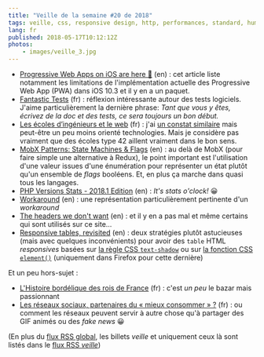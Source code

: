 ```yaml
---
title: "Veille de la semaine #20 de 2018"
tags: veille, css, responsive design, http, performances, standard, humour, php, bonnes pratiques, javascript, react, formation, métier, unit test, ios, pwa
lang: fr
published: 2018-05-17T10:12:12Z
photos:
    - images/veille_3.jpg
---
```

* [Progressive Web Apps on iOS are here 🚀](https://medium.com/@firt/progressive-web-apps-on-ios-are-here-d00430dee3a7) (en)&nbsp;: cet article liste notamment les limitations de l'implémentation actuelle des Progressive Web App (PWA) dans iOS 10.3 et il y en a un paquet.
* [Fantastic Tests](http://blog.exirel.me/fantastic-tests) (fr)&nbsp;: réflexion intéressante autour des tests logiciels. J'aime particulièrement la dernière phrase: *Tant que vous y êtes, écrivez de la doc et des tests, ce sera toujours un bon début.*
* [Les écoles d’ingénieurs et le web](http://urubu.io/blog/les-ecoles-dingenieurs-et-le-web/) (fr)&nbsp;: j'ai [un constat similaire](/post/apprendre-a-l-ecole/) mais peut-être un peu moins orienté technologies. Mais je considère pas vraiment que des écoles type 42 aillent vraiment dans le bon sens.
* [MobX Patterns: State Machines & Flags](https://benmccormick.org/2018/05/14/mobx-state-machines-and-flags/) (en)&nbsp;: au delà de MobX (pour faire simple une alternative à Redux), le point important est l'utilisation d'une valeur issues d'une énumération pour représenter un état plutôt qu'un ensemble de *flags* booléens. Et, en plus ça marche dans quasi tous les langages.
* [PHP Versions Stats - 2018.1 Edition](https://seld.be/notes/php-versions-stats-2018-1-edition) (en)&nbsp;: *It's stats o'clock!* 😀
* [Workaround](http://www.monkeyuser.com/2018/workaround/) (en)&nbsp;: une représentation particulièrement pertinente d'un *workaround*
* [The headers we don't want](https://www.fastly.com/blog/headers-we-dont-want) (en)&nbsp;: et il y en a pas mal et même certains qui sont utilisés sur ce site…
* [Responsive tables, revisited](http://lea.verou.me/2018/05/responsive-tables-revisited/) (en)&nbsp;: deux stratégies plutôt astucieuses (mais avec quelques inconvénients) pour avoir des `table` HTML *responsives* basées sur [la règle CSS `text-shadow`](https://developer.mozilla.org/en-US/docs/Web/CSS/text-shadow) ou sur [la fonction CSS `element()`](https://developer.mozilla.org/en-US/docs/Web/CSS/element) (uniquement dans Firefox pour cette dernière)

Et un peu hors-sujet&nbsp;:

* [L'Histoire bordélique des rois de France](https://www.youtube.com/watch?v=1TDxgY-pgr4) (fr)&nbsp;: c'est *un peu* le bazar mais passionnant
* [Les réseaux sociaux, partenaires du « mieux consommer » ?](https://keepupleblog.wordpress.com/2018/05/14/les-reseaux-sociaux-partenaires-du-mieux-consommer/) (fr)&nbsp;: ou comment les réseaux peuvent servir à autre chose qu'à partager des GIF animés ou des *fake news* 😀

(En plus du [flux RSS global](/rss.xml), les billets *veille*
et uniquement ceux là sont listés dans le [flux RSS *veille*](/rss/veille.xml))
